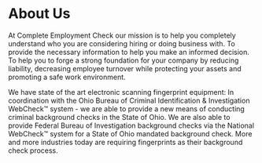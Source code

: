 
<h1 id="about">About Us</h1>

<p>
At Complete Employment Check our mission is to help you completely understand who you are considering hiring or doing business with. To provide the necessary information to help you make an informed decision. To help you to forge a strong foundation for your company by reducing liability, decreasing employee turnover while protecting your assets and promoting a safe work environment.
</p>
<p>
We have state of the art electronic scanning fingerprint equipment: In coordination with the Ohio Bureau of Criminal Identification & Investigation WebCheck&trade; system - we are able to provide a new means of conducting criminal background checks in the State of Ohio. We are also able to provide Federal Bureau of Investigation background checks via the National WebCheck&trade; system for a State of Ohio mandated background check. More and more industries today are requiring fingerprints as their background check process.
</p>
